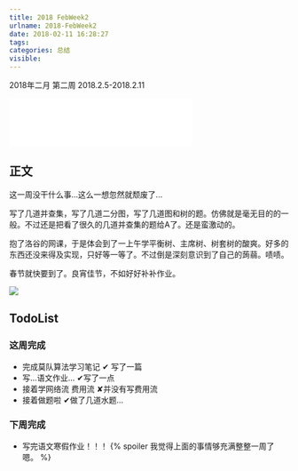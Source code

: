 ```yaml
---
title: 2018 FebWeek2
urlname: 2018-FebWeek2
date: 2018-02-11 16:28:27
tags: 
categories: 总结
visible:
---
```


2018年二月 第二周
2018.2.5-2018.2.11
<!-- more -->

<iframe frameborder="no" border="0" marginwidth="0" marginheight="0" width=330 height=86 src="//music.163.com/outchain/player?type=2&id=36117196&auto=0&height=66"></iframe>

## 正文

这一周没干什么事...这么一想忽然就颓废了...

写了几道并查集，写了几道二分图，写了几道图和树的题。仿佛就是毫无目的的一般。不过还是把看了很久的几道并查集的题给A了。还是蛮激动的。

抱了洛谷的网课，于是体会到了一上午学平衡树、主席树、树套树的酸爽。好多的东西还没来得及实现，只好等一等了。不过倒是深刻意识到了自己的蒟蒻。啧啧。

春节就快要到了。良宵佳节，不如好好补补作业。

![](title.png)

## TodoList

### 这周完成

+ 完成莫队算法学习笔记 ✔ 写了一篇
+ 写...语文作业... ✔写了一点
+ 接着学网络流 费用流 ✘并没有写费用流
+ 接着做题啦 ✔做了几道水题...

### 下周完成

+ 写完语文寒假作业！！！
{% spoiler 我觉得上面的事情够充满整整一周了嗯。 %}

